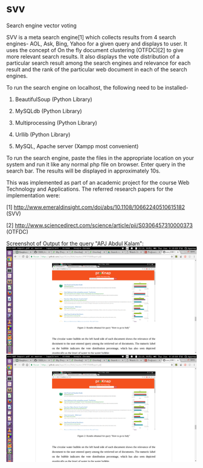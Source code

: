 # svv
Search engine vector voting

SVV is a meta search engine[1] which collects results from 4 search engines- AOL, Ask, Bing, Yahoo for a given query and displays to user. It uses the concept of On the fly document clustering (OTFDC)[2] to give more relevant search results.
It also displays the vote distribution of a particular search result among the search engines and relevance for each result and the rank of the particular web document in each of the search engines. 

To run the search engine on localhost, the following need to be installed-

1. BeautifulSoup (Python Library)

2. MySQLdb (Python Library)

3. Multiprocessing (Python Library)

4. Urllib (Python Library)

5. MySQL, Apache server (Xampp most convenient)

To run the search engine, paste the files in the appropriate location on your system and run it like any normal php file on browser. Enter query in the search bar. The results will be displayed in approximately 10s.

This was implemented as part of an academic project for the course Web Technology and Applications. 
The referred research papers for the implementation were: 

[1] http://www.emeraldinsight.com/doi/abs/10.1108/10662240510615182 (SVV)

[2] http://www.sciencedirect.com/science/article/pii/S0306457310000373 (OTFDC)

Screenshot of Output for the query "APJ Abdul Kalam":
![Screenshot of output](/svv_output.png?raw=true "screenshot1")
![Screenshot of output](https://raw.githubusercontent.com/lapa19/svv/master/svv_output.png)

